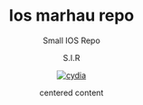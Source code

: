 <center>

<H1>Ios marhau repo</H1>

<p class="mainT" align="center" >Small IOS Repo </p>
<p class="mainT" align="center" >S.I.R </p>

<a href="marhau-dev.github.io/ios-repo/"><img src="https://upload.wikimedia.org/wikipedia/commons/8/8b/Cydia_logo.png" alt="cydia" > </img></a>
<p >centered content</p>


  
</styles>






  
</center>
